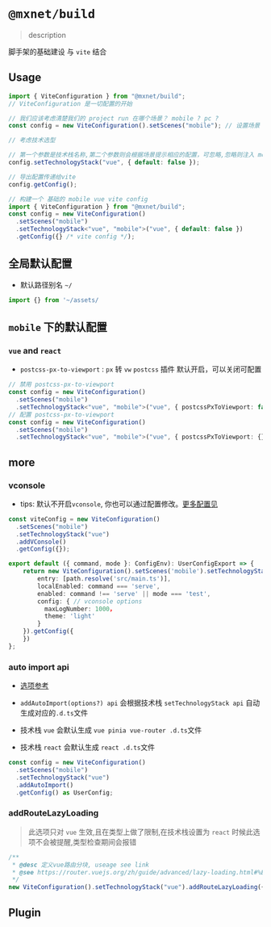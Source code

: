 <!--
 * @Author: 邱狮杰
 * @Date: 2022-05-10 23:05:45
 * @LastEditTime: 2022-08-20 22:05:16
 * @Description:
 * @FilePath: /repo/packages/build/README.md
-->

# `@mxnet/build`

> description

脚手架的基础建设 与 `vite` 结合

## Usage

```typescript
import { ViteConfiguration } from "@mxnet/build";
// ViteConfiguration 是一切配置的开始

// 我们应该考虑清楚我们的 project run 在哪个场景？ mobile ? pc ?
const config = new ViteConfiguration().setScenes("mobile"); // 设置场景

// 考虑技术选型

// 第一个参数是技术栈名称,第二个参数则会根据场景提示相应的配置，可忽略,忽略则注入 mobile 下 vue 的默认配置 , 可以 default:false 拒绝注入
config.setTechnologyStack("vue", { default: false });

// 导出配置传递给vite
config.getConfig();
```

```typescript
// 构建一个 基础的 mobile vue vite config
import { ViteConfiguration } from "@mxnet/build";
const config = new ViteConfiguration()
  .setScenes("mobile")
  .setTechnologyStack<"vue", "mobile">("vue", { default: false })
  .getConfig({} /* vite config */);
```

## 全局默认配置

- 默认路径别名 `~/`

```typescript
import {} from '~/assets/
```

## `mobile` 下的默认配置

### `vue` and `react`

- `postcss-px-to-viewport` : `px` 转 `vw` `postcss` 插件 默认开启，可以关闭可配置

```typescript
// 禁用 postcss-px-to-viewport
const config = new ViteConfiguration()
  .setScenes("mobile")
  .setTechnologyStack<"vue", "mobile">("vue", { postcssPxToViewport: false });
// 配置 postcss-px-to-viewport
const config = new ViteConfiguration()
  .setScenes("mobile")
  .setTechnologyStack<"vue", "mobile">("vue", { postcssPxToViewport: {} });
```

## more

### vconsole

- tips: 默认不开启`vconsole`, 你也可以通过配置修改。[更多配置见](https://github.com/vadxq/vite-plugin-vconsole#options)

```ts
const viteConfig = new ViteConfiguration()
  .setScenes("mobile")
  .setTechnologyStack("vue")
  .addVConsole()
  .getConfig({});
```

```ts
export default ({ command, mode }: ConfigEnv): UserConfigExport => {
    return new ViteConfiguration().setScenes('mobile').setTechnologyStack('vue').addVConsole({
        entry: [path.resolve('src/main.ts')],
        localEnabled: command === 'serve',
        enabled: command !== 'serve' || mode === 'test',
        config: { // vconsole options
          maxLogNumber: 1000，
          theme: 'light'
        }
    }).getConfig({
    })
};
```

### auto import api

- [选项参考](https://github.com/antfu/unplugin-auto-import)

- `addAutoImport(options?) api` 会根据技术栈 `setTechnologyStack api` 自动生成对应的`.d.ts`文件

- 技术栈 `vue` 会默认生成 `vue pinia vue-router .d.ts`文件

- 技术栈 `react` 会默认生成 `react .d.ts`文件

```ts
const config = new ViteConfiguration()
  .setScenes("mobile")
  .setTechnologyStack("vue")
  .addAutoImport()
  .getConfig() as UserConfig;
```

### addRouteLazyLoading

> 此选项只对 `vue` 生效,且在类型上做了限制,在技术栈设置为 `react` 时候此选项不会被提醒,类型检查期间会报错

```ts
/**
 * @desc 定义vue路由分块, useage see link
 * @see https://router.vuejs.org/zh/guide/advanced/lazy-loading.html#%E4%BD%BF%E7%94%A8-vite
 */
new ViteConfiguration().setTechnologyStack("vue").addRouteLazyLoading({});
```

## Plugin
